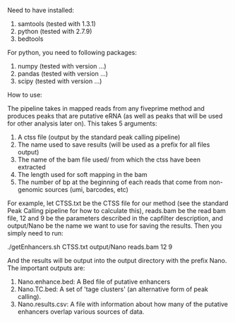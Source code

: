Need to have installed:
1) samtools (tested with 1.3.1)
2) python (tested with 2.7.9)
3) bedtools


For python, you need to following packages:
1) numpy (tested with version ...)
2) pandas (tested with version ...)
3) scipy (tested with version ...)

How to use:

The pipeline takes in mapped reads from any fiveprime method and produces peaks that are putative eRNA (as well as peaks that will be used for other analysis later on). This takes 5 arguments:
1) A ctss file (output by the standard peak calling pipeline)
2) The name used to save results (will be used as a prefix for all files output)
3) The name of the bam file used/ from which the ctss have been extracted
4) The length used for soft mapping in the bam
5) The number of bp at the beginning of each reads that come from non-genomic sources (umi, barcodes, etc)


For example, let CTSS.txt be the CTSS file for our method (see the standard Peak Calling pipeline for how to calculate this), reads.bam be the read bam file, 12 and 9 be the parameters described in the capfilter description, and output/Nano be the name we want to use for saving the results. Then you simply need to run:

./getEnhancers.sh CTSS.txt output/Nano reads.bam 12 9

And the results will be output into the output directory with the prefix Nano. The important outputs are:
1) Nano.enhance.bed: A Bed file of putative enhancers
2) Nano.TC.bed: A set of 'tage clusters' (an alternative form of peak calling).
3) Nano.results.csv: A file with information about how many of the putative enhancers overlap various sources of data.
